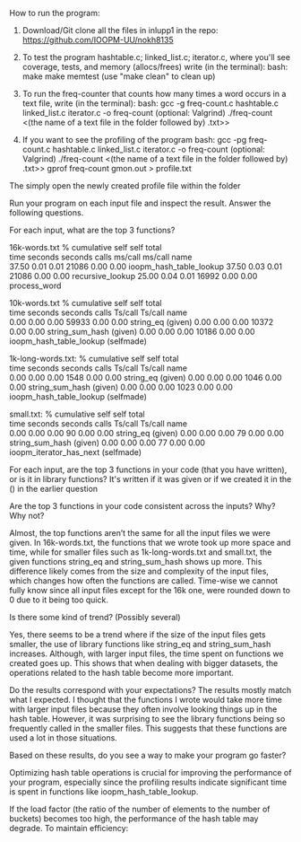 How to run the program: 
1. Download/Git clone all the files in inlupp1 in the repo:
https://github.com/IOOPM-UU/nokh8135

2. To test the program hashtable.c; linked_list.c; iterator.c, where you'll see coverage, tests, and memory (allocs/frees) write (in the terminal): 
bash:
make 
make memtest
(use "make clean" to clean up)


3. To run the freq-counter that counts how many times a word occurs in a text file, write (in the terminal):
bash:
gcc -g freq-count.c hashtable.c linked_list.c iterator.c -o freq-count
(optional: Valgrind) ./freq-count <(the name of a text file in the folder followed by) .txt>>

4. If you want to see the profiling of the program
bash:
gcc -pg freq-count.c hashtable.c linked_list.c iterator.c -o freq-count
(optional: Valgrind) ./freq-count <(the name of a text file in the folder followed by) .txt>>
gprof freq-count gmon.out > profile.txt

The simply open the newly created profile file within the folder

Run your program on each input file and inspect the result. Answer the following questions.

For each input, what are the top 3 functions?

16k-words.txt 
  %   cumulative   self              self     total           
 time   seconds   seconds    calls  ms/call  ms/call  name    
 37.50      0.01     0.01    21086     0.00     0.00  ioopm_hash_table_lookup
 37.50      0.03     0.01    21086     0.00     0.00  recursive_lookup
 25.00      0.04     0.01    16992     0.00     0.00  process_word


10k-words.txt
  %   cumulative   self              self     total      
 time   seconds   seconds    calls  Ts/call  Ts/call  name    
  0.00      0.00     0.00    59933     0.00     0.00  string_eq (given)
  0.00      0.00     0.00    10372     0.00     0.00  string_sum_hash (given)
  0.00      0.00     0.00    10186     0.00     0.00  ioopm_hash_table_lookup (selfmade)

1k-long-words.txt:
  %   cumulative   self              self     total           
 time   seconds   seconds    calls  Ts/call  Ts/call  name    
  0.00      0.00     0.00     1548     0.00     0.00  string_eq (given)
  0.00      0.00     0.00     1046     0.00     0.00  string_sum_hash (given)
  0.00      0.00     0.00     1023     0.00     0.00  ioopm_hash_table_lookup (selfmade)

small.txt:
  %   cumulative   self              self     total           
 time   seconds   seconds    calls  Ts/call  Ts/call  name    
  0.00      0.00     0.00       90     0.00     0.00  string_eq (given)
  0.00      0.00     0.00       79     0.00     0.00  string_sum_hash (given)
  0.00      0.00     0.00       77     0.00     0.00  ioopm_iterator_has_next (selfmade)

For each input, are the top 3 functions in your code (that you have written), or is it in library functions?
It's written if it was given or if we created it in the () in the earlier question

Are the top 3 functions in your code consistent across the inputs? Why? Why not?

Almost, the top functions aren’t the same for all the input files we were given. In 16k-words.txt, the functions that we wrote took up more space and time, while for smaller files such as 1k-long-words.txt and small.txt, the given functions string_eq and string_sum_hash shows up more. This difference likely comes from the size and complexity of the input files, which changes how often the functions are called. Time-wise we cannot fully know since all input files except for the 16k one, were rounded down to 0 due to it being too quick.

Is there some kind of trend? (Possibly several)

Yes, there seems to be a trend where if the size of the input files gets smaller, the use of library functions like string_eq and string_sum_hash increases. Although, with larger input files, the time spent on functions we created goes up. This shows that when dealing with bigger datasets, the operations related to the hash table become more important.

Do the results correspond with your expectations?
The results mostly match what I expected. I thought that the functions I wrote would take more time with larger input files because they often involve looking things up in the hash table. However, it was surprising to see the library functions being so frequently called in the smaller files. This suggests that these functions are used a lot in those situations.

Based on these results, do you see a way to make your program go faster?

Optimizing hash table operations is crucial for improving the performance of your program, especially since the profiling results indicate significant time is spent in functions like ioopm_hash_table_lookup. 

If the load factor (the ratio of the number of elements to the number of buckets) becomes too high, the performance of the hash table may degrade. To maintain efficiency: